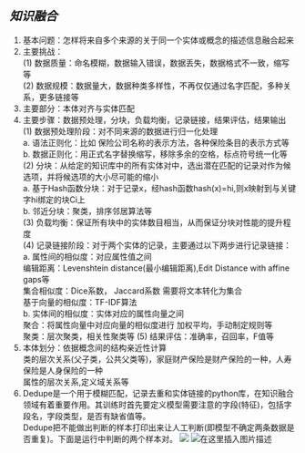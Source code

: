                        

## ***知识融合***

1.	基本问题：怎样将来自多个来源的关于同一个实体或概念的描述信息融合起来
2.	主要挑战：  
    (1)	数据质量：命名模糊，数据输入错误，数据丢失，数据格式不一致，缩写等  
    (2)	数据规模：数据量大，数据种类多样性，不再仅仅通过名字匹配，多种关系，更多链接等
3.	主要部分：本体对齐与实体匹配
4.	主要步骤：数据预处理，分块，负载均衡，记录链接，结果评估，结果输出	  
  (1)	数据预处理阶段：对不同来源的数据进行归一化处理  
          a.  语法正则化：比如 保险公司名称的表示方法，各种保险条目的表示方式等  
          b.  数据正则化：用正式名字替换缩写，移除多余的空格，标点符号统一化等  
  (2)	分块：从给定的知识库中的所有实体对中，选出潜在匹配的记录对作为候选项，并将候选项的大小尽可能的缩小  
          a.  基于Hash函数分块：对于记录x，经hash函数hash(x)=hi,则x映射到与关键字hi绑定的块Ci上  
          b.  邻近分块：聚类，排序邻居算法等  
  (3)	负载均衡：保证所有块中的实体数目相当，从而保证分块对性能的提升程度  
  (4)	记录链接阶段：对于两个实体的记录，主要通过以下两步进行记录链接：  
          a.	属性间的相似度：对应属性值之间  
              编辑距离：Levenshtein distance(最小编辑距离),Edit Distance with affine gaps等  
              集合相似度：Dice系数， Jaccard系数	需要将文本转化为集合  
              基于向量的相似度：TF-IDF算法  
          b.	实体间的相似度：实体对应的属性向量之间  
              聚合：将属性向量中对应向量的相似度进行 加权平均，手动制定规则等  
              聚类：层次聚类，相关性聚类等
  (5)	结果评估：准确率，召回率，F值等
5.	本体划分：依据概念间的结构亲近性计算  
    类的层次关系(父子类，公共父类等)，家庭财产保险是财产保险的一种，人寿保险是人身保险的一种  
    属性的层次关系,定义域关系等
6.	Dedupe是一个用于模糊匹配，记录去重和实体链接的python库，在知识融合领域有着重要作用。其训练时首先要定义模型需要注意的字段(特征)，包括字段名，字段类型，是否有缺省值等。  
Dedupe把不能做出判断的样本打印出来让人工判断(即模型不确定两条数据是否重复)。下面是运行中判断的两个样本对。
![](https://img-blog.csdnimg.cn/20191116093134141.png?x-oss-process=image/watermark,type_ZmFuZ3poZW5naGVpdGk,shadow_10,text_aHR0cHM6Ly9ibG9nLmNzZG4ubmV0L2hkamlndWFuZ3hp,size_16,color_FFFFFF,t_70)
![在这里插入图片描述](https://img-blog.csdnimg.cn/20191116093222832.png?x-oss-process=image/watermark,type_ZmFuZ3poZW5naGVpdGk,shadow_10,text_aHR0cHM6Ly9ibG9nLmNzZG4ubmV0L2hkamlndWFuZ3hp,size_16,color_FFFFFF,t_70)
 
 
